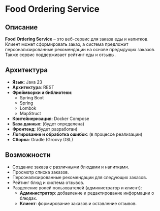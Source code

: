 # Food Ordering Service

## Описание

**Food Ordering Service** – это веб-сервис для заказа еды и напитков. Клиент может сформировать заказ, а система предложит персонализированные рекомендации на основе предыдущих заказов. Также сервис поддерживает рейтинг еды и отзывы.

## Архитектура

- **Язык**: Java 23
- **Архитектура**: REST
- **Фреймворки и библиотеки**:
  - Spring Boot
  - Spring
  - Lombok
  - MapStruct
- **Контейнеризация**: Docker Compose
- **База данных**: (будет определена)
- **Фронтенд**: (будет разработан)
- **Логирование и обработка ошибок**: (в процессе реализации)
- **Сборка**: Gradle (Groovy DSL)

## Возможности

- Создание заказа с различными блюдами и напитками.
- Просмотр списка заказов.
- Персонализированные рекомендации для следующих заказов.
- Рейтинг блюд и система отзывов.
- Разделение ролей пользователей (администратор и клиент):
  - **Администратор**: добавление и редактирование информации о блюдах.
  - **Клиент**: формирование заказов и оставление отзывов.


